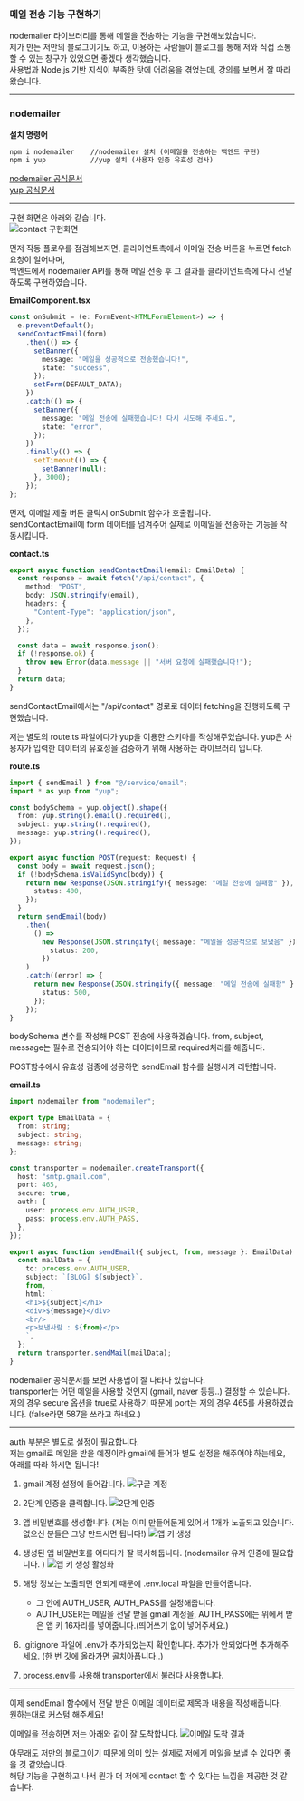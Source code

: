 ### 메일 전송 기능 구현하기

nodemailer 라이브러리를 통해 메일을 전송하는 기능을 구현해보았습니다.  
제가 만든 저만의 블로그이기도 하고, 이용하는 사람들이 블로그를 통해 저와 직접 소통할 수 있는 창구가 있었으면 좋겠다 생각했습니다.  
사용법과 Node.js 기반 지식이 부족한 탓에 어려움을 겪었는데, 강의를 보면서 잘 따라왔습니다.

---

### nodemailer

**설치 명령어**

```txt
npm i nodemailer    //nodemailer 설치 (이메일을 전송하는 백엔드 구현)
npm i yup           //yup 설치 (사용자 인증 유효성 검사)
```

[nodemailer 공식문서](https://www.npmjs.com/package/nodemailer)  
[yup 공식문서](https://www.npmjs.com/package/yup)

---

구현 화면은 아래와 같습니다.  
![contact 구현화면](/images/contact/contact-me.png)

먼저 작동 플로우를 점검해보자면, 클라이언트측에서 이메일 전송 버튼을 누르면 fetch 요청이 일어나며,  
백엔드에서 nodemailer API를 통해 메일 전송 후 그 결과를 클라이언트측에 다시 전달하도록 구현하였습니다.

**EmailComponent.tsx**

```ts
const onSubmit = (e: FormEvent<HTMLFormElement>) => {
  e.preventDefault();
  sendContactEmail(form)
    .then(() => {
      setBanner({
        message: "메일을 성공적으로 전송했습니다!",
        state: "success",
      });
      setForm(DEFAULT_DATA);
    })
    .catch(() => {
      setBanner({
        message: "메일 전송에 실패했습니다! 다시 시도해 주세요.",
        state: "error",
      });
    })
    .finally(() => {
      setTimeout(() => {
        setBanner(null);
      }, 3000);
    });
};
```

먼저, 이메일 제출 버튼 클릭시 onSubmit 함수가 호출됩니다.  
sendContactEmail에 form 데이터를 넘겨주어 실제로 이메일을 전송하는 기능을 작동시킵니다.

**contact.ts**

```ts
export async function sendContactEmail(email: EmailData) {
  const response = await fetch("/api/contact", {
    method: "POST",
    body: JSON.stringify(email),
    headers: {
      "Content-Type": "application/json",
    },
  });

  const data = await response.json();
  if (!response.ok) {
    throw new Error(data.message || "서버 요청에 실패했습니다!");
  }
  return data;
}
```

sendContactEmail에서는 "/api/contact" 경로로 데이터 fetching을 진행하도록 구현했습니다.

저는 별도의 route.ts 파일에다가 yup을 이용한 스키마를 작성해주었습니다.
yup은 사용자가 입력한 데이터의 유효성을 검증하기 위해 사용하는 라이브러리 입니다.

**route.ts**

```ts
import { sendEmail } from "@/service/email";
import * as yup from "yup";

const bodySchema = yup.object().shape({
  from: yup.string().email().required(),
  subject: yup.string().required(),
  message: yup.string().required(),
});

export async function POST(request: Request) {
  const body = await request.json();
  if (!bodySchema.isValidSync(body)) {
    return new Response(JSON.stringify({ message: "메일 전송에 실패함" }), {
      status: 400,
    });
  }
  return sendEmail(body)
    .then(
      () =>
        new Response(JSON.stringify({ message: "메일을 성공적으로 보냈음" }), {
          status: 200,
        })
    )
    .catch((error) => {
      return new Response(JSON.stringify({ message: "메일 전송에 실패함" }), {
        status: 500,
      });
    });
}
```

bodySchema 변수를 작성해 POST 전송에 사용하겠습니다.
from, subject, message는 필수로 전송되어야 하는 데이터이므로 required처리를 해줍니다.

POST함수에서 유효성 검증에 성공하면 sendEmail 함수를 실행시켜 리턴합니다.

**email.ts**

```ts
import nodemailer from "nodemailer";

export type EmailData = {
  from: string;
  subject: string;
  message: string;
};

const transporter = nodemailer.createTransport({
  host: "smtp.gmail.com",
  port: 465,
  secure: true,
  auth: {
    user: process.env.AUTH_USER,
    pass: process.env.AUTH_PASS,
  },
});

export async function sendEmail({ subject, from, message }: EmailData) {
  const mailData = {
    to: process.env.AUTH_USER,
    subject: `[BLOG] ${subject}`,
    from,
    html: `
    <h1>${subject}</h1>
    <div>${message}</div>
    <br/>
    <p>보낸사람 : ${from}</p>
    `,
  };
  return transporter.sendMail(mailData);
}
```

nodemailer 공식문서를 보면 사용법이 잘 나타나 있습니다.  
transporter는 어떤 메일을 사용할 것인지 (gmail, naver 등등..) 결정할 수 있습니다.  
저의 경우 secure 옵션을 true로 사용하기 때문에 port는 저의 경우 465를 사용하였습니다. (false라면 587을 쓰라고 하네요.)

---

auth 부분은 별도로 설정이 필요합니다.  
저는 gmail로 메일을 받을 예정이라 gmail에 들어가 별도 설정을 해주어야 하는데요,  
아래를 따라 하시면 됩니다!

1. gmail 계정 설정에 들어갑니다.
   ![구글 계정](/images/contact/gmail-security.png)

2. 2단계 인증을 클릭합니다.
   ![2단계 인증](/images/contact/secondary-auth.png)

3. 앱 비밀번호를 생성합니다. (저는 이미 만들어둔게 있어서 1개가 노출되고 있습니다. 없으신 분들은 그냥 만드시면 됩니다!)
   ![앱 키 생성](/images/contact/app-password.png)

4. 생성된 앱 비밀번호를 어디다가 잘 복사해둡니다. (nodemailer 유저 인증에 필요합니다. )
   ![앱 키 생성 활성화](/images/contact/app-password-activate.png)

5. 해당 정보는 노출되면 안되게 때문에 .env.local 파일을 만들어줍니다.

   - 그 안에 AUTH_USER, AUTH_PASS를 설정해줍니다.
   - AUTH_USER는 메일을 전달 받을 gmail 계정을, AUTH_PASS에는 위에서 받은 앱 키 16자리를 넣어줍니다.(띄어쓰기 없이 넣어주세요.)

6. .gitignore 파일에 .env가 추가되었는지 확인합니다. 추가가 안되었다면 추가해주세요. (한 번 깃에 올라가면 골치아픕니다..)

7. process.env를 사용해 transporter에서 불러다 사용합니다.

---

이제 sendEmail 함수에서 전달 받은 이메일 데이터로 제목과 내용을 작성해줍니다.  
원하는대로 커스텀 해주세요!

이메일을 전송하면 저는 아래와 같이 잘 도착합니다.
![이메일 도착 결과](/images/contact/get-email.png)

아무래도 저만의 블로그이기 때문에 의미 있는 실제로 저에게 메일을 보낼 수 있다면 좋을 것 같았습니다.  
해당 기능을 구현하고 나서 뭔가 더 저에게 contact 할 수 있다는 느낌을 제공한 것 같습니다.
